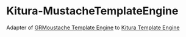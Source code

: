 # Kitura-MustacheTemplateEngine
Adapter of [GRMoustache Template Engine](https://github.com/IBM-Swift/GRMustache.swift.git) to [Kitura Template Engine](https://github.com/IBM-Swift/Kitura-TemplateEngine.git)
